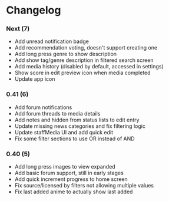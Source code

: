 # Changelog

### Next (7)
- Add unread notification badge
- Add recommendation voting, doesn't support creating one
- Add long press genre to show description
- Add show tag/genre description in filtered search screen
- Add media history (disabled by default, accessed in settings)
- Show score in edit preview icon when media completed
- Update app icon

### 0.41 (6)
- Add forum notifications
- Add forum threads to media details
- Add notes and hidden from status lists to edit entry
- Update missing news categories and fix filtering logic
- Update staffMedia UI and add quick edit
- Fix some filter sections to use OR instead of AND

### 0.40 (5)
- Add long press images to view expanded
- Add basic forum support, still in early stages
- Add quick increment progress to home screen
- Fix source/licensed by filters not allowing multiple values
- Fix last added anime to actually show last added
